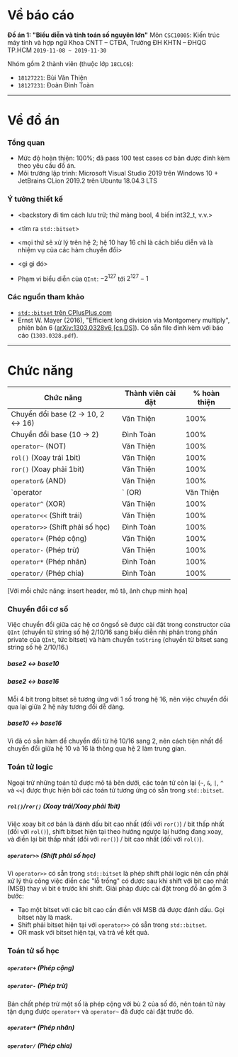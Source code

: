 # Về báo cáo

**Đồ án 1: "Biểu diễn và tính toán số nguyên lớn"**
Môn `CSC10005`: Kiến trúc máy tính và hợp ngữ
Khoa CNTT – CTĐA, Trường ĐH KHTN – ĐHQG TP.HCM
`2019-11-08 ~ 2019-11-30`

Nhóm gồm 2 thành viên (thuộc lớp `18CLC6`):

-   `18127221`: Bùi Văn Thiện
-   `18127231`: Đoàn Đình Toàn



---



# Về đồ án

### Tổng quan

-   Mức độ hoàn thiện: 100%; đã pass 100 test cases cơ bản được đính kèm theo yêu cầu đồ án.
-   Môi trường lập trình: Microsoft Visual Studio 2019 trên Windows 10 + JetBrains CLion 2019.2 trên Ubuntu 18.04.3 LTS



### Ý tưởng thiết kế

-   <backstory đi tìm cách lưu trữ; thử mảng bool, 4 biến int32_t, v.v.>
-   <tìm ra `std::bitset`>
-   <mọi thứ sẽ xử lý trên hệ 2; hệ 10 hay 16 chỉ là cách biểu diễn và là nhiệm vụ của các hàm chuyển đổi>
-   <gì gì đó>

-   Phạm vi biểu diễn của `QInt`: $-2^{127}$ tới $2^{127}-1$



### Các nguồn tham khảo

-   [`std::bitset` trên CPlusPlus.com](http://www.cplusplus.com/reference/bitset/bitset/)
-   Ernst W. Mayer (2016), "Efficient long division via Montgomery multiply", phiên bản 6 ([arXiv:1303.0328v6 [cs.DS]](https://arxiv.org/abs/1303.0328v6)).
    Có sẵn file đính kèm với báo cáo (`1303.0328.pdf`).



---



# Chức năng

| Chức năng                                                    | Thành viên cài đặt | % hoàn thiện |
| ------------------------------------------------------------ | ------------------ | ------------ |
| Chuyển đổi base (2 $\rightarrow$ 10, 2 $\leftrightarrow$ 16) | Văn Thiện          | 100%         |
| Chuyển đổi base (10 $\rightarrow$ 2)                         | Đình Toàn          | 100%         |
| `operator~` (NOT)                                            | Văn Thiện          | 100%         |
| `rol()` (Xoay trái 1bit)                                     | Văn Thiện          | 100%         |
| `ror()` (Xoay phải 1bit)                                     | Văn Thiện          | 100%         |
| `operator&` (AND)                                            | Văn Thiện          | 100%         |
| `operator|` (OR)                                             | Văn Thiện          | 100%         |
| `operator^` (XOR)                                            | Văn Thiện          | 100%         |
| `operator<<` (Shift trái)                                    | Văn Thiện          | 100%         |
| `operator>>` (Shift phải số học)                             | Đình Toàn          | 100%         |
| `operator+` (Phép cộng)                                      | Văn Thiện          | 100%         |
| `operator-` (Phép trừ)                                       | Văn Thiện          | 100%         |
| `operator*` (Phép nhân)                                      | Đình Toàn          | 100%         |
| `operator/` (Phép chia)                                      | Đình Toàn          | 100%         |



[Với mỗi chức năng: insert header, mô tả, ảnh chụp minh họa]



### Chuyển đổi cơ số

Việc chuyển đổi giữa các hệ cơ ôngsố sẽ được cài đặt trong constructor của `QInt` (chuyển từ string số hệ 2/10/16 sang biểu diễn nhị phân trong phần private của `QInt`, tức bitset) và hàm chuyển `toString` (chuyển từ bitset sang string số hệ 2/10/16.)



##### base2 $\leftrightarrow$ base10



##### base2 $\leftrightarrow$ base16

Mỗi 4 bit trong bitset sẽ tương ứng với 1 số trong hệ 16, nên việc chuyển đổi qua lại giữa 2 hệ này tương đối dễ dàng.



##### base10 $\leftrightarrow$ base16

Vì đã có sẳn hàm để chuyển đổi từ hệ 10/16 sang 2, nên cách tiện nhất để chuyển đổi giữa hệ 10 và 16 là thông qua hệ 2 làm trung gian.



### Toán tử logic

Ngoại trừ những toán tử được mô tả bên dưới, các toán tử còn lại (`~`, `&`, `|`, `^` và `<<`) được thực hiện bởi các toán tử tương ứng có sẵn trong `std::bitset`.



##### `rol()`/`ror()` (Xoay trái/Xoay phải 1bit)

Việc xoay bit cơ bản là đánh dấu bit cao nhất (đối với `ror()`) / bit thấp nhất (đối với `rol()`), shift bitset hiện tại theo hướng ngược lại hướng đang xoay, và điền lại bit thấp nhất (đối với `ror()`) / bit cao nhất (đối với `rol()`).



##### `operator>>` (Shift phải số học)

Vì `operator>>` có sẵn trong `std::bitset` là phép shift phải logic nên cần phải xử lý thủ công việc điền các "lỗ trống" có được sau khi shift với bit cao nhất (MSB) thay vì bit `0` trước khi shift. Giải pháp được cài đặt trong đồ án gồm 3 bước:

-   Tạo một bitset với các bit cao cần điền với MSB đã được đánh dấu. Gọi bitset này là mask.
-   Shift phải bitset hiện tại với `operator>>` có sẵn trong `std::bitset`.
-   OR mask với bitset hiện tại, và trả về kết quả.



### Toán tử số học

##### `operator+` (Phép cộng)



##### `operator-` (Phép trừ)

Bản chất phép trừ một số là phép cộng với bù 2 của số đó, nên toán tử này tận dụng được `operator+` và `operator~` đã được cài đặt trước đó.



##### `operator*` (Phép nhân)



##### `operator/` (Phép chia)